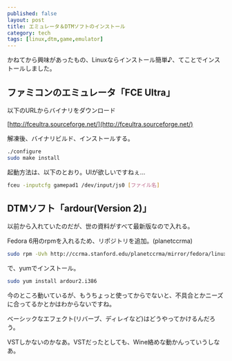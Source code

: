 ```yaml
---
published: false
layout: post
title: エミュレータ＆DTMソフトのインストール
category: tech
tags: [linux,dtm,game,emulator]
---
```


かねてから興味があったもの、Linuxならインストール簡単♪、てことでインストールしました。

## ファミコンのエミュレータ「FCE Ultra」

以下のURLからバイナリをダウンロード

[http://fceultra.sourceforge.net/](http://fceultra.sourceforge.net/)

解凍後、バイナリビルド、インストールする。

```bash
./configure
sudo make install
```

起動方法は、以下のとおり。UIが欲しいですねぇ…

```bash
fceu -inputcfg gamepad1 /dev/input/js0 [ファイル名]
```

## DTMソフト「ardour(Version 2)」

以前から入れていたのだが、世の資料がすべて最新版なので入れる。

Fedora 6用のrpmを入れるため、リポジトリを追加。(planetccrma)

```bash
sudo rpm -Uvh http://ccrma.stanford.edu/planetccrma/mirror/fedora/linux/planetccrma/6/i386/planetccrma-repo-1.0-3.fc6.ccrma.noarch.rpm
```

で、yumでインストール。

```bash
sudo yum install ardour2.i386
```

今のところ動いているが、もうちょっと使ってからでないと、不具合とかニーズに合ってるかとかはわからないですね。

ベーシックなエフェクト(リバーブ、ディレイなど)はどうやってかけるんだろう。

VSTしかないのかなあ。VSTだったとしても、Wine絡めな動かんっていうしなあ。

